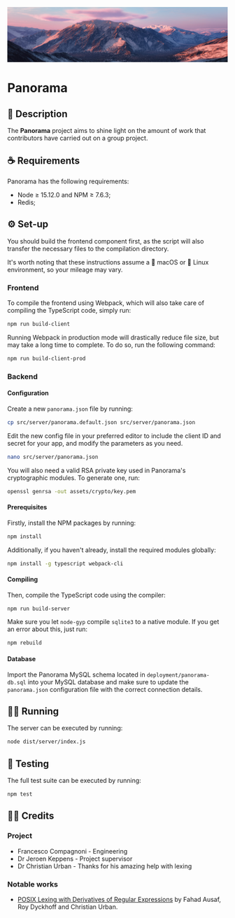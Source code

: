 ![Panorama header](docs/img/panorama.jpg)
# Panorama
## 📖 Description
The **Panorama** project aims to shine light on the amount of work that contributors have carried out on a group project.

## ☕️ Requirements
Panorama has the following requirements:
- Node ≥ 15.12.0 and NPM ≥ 7.6.3;
- Redis;

## ⚙️ Set-up
You should build the frontend component first, as the script will also transfer the necessary files to the compilation directory.

It's worth noting that these instructions assume a  macOS or 🐧 Linux environment, so your mileage may vary.

### Frontend
To compile the frontend using Webpack, which will also take care of compiling the TypeScript code, simply run:

```bash
npm run build-client
```

Running Webpack in production mode will drastically reduce file size, but may take a long time to complete. To do so, run the following command:

```bash
npm run build-client-prod
```

### Backend
#### Configuration
Create a new `panorama.json` file by running:

```bash
cp src/server/panorama.default.json src/server/panorama.json
```

Edit the new config file in your preferred editor to include the client ID and secret for your app, and modify the parameters as you need.

```bash
nano src/server/panorama.json
```

You will also need a valid RSA private key used in Panorama's cryptographic modules. To generate one, run:

```bash
openssl genrsa -out assets/crypto/key.pem
```

#### Prerequisites
Firstly, install the NPM packages by running:

```bash
npm install
```

Additionally, if you haven't already, install the required modules globally:

```bash
npm install -g typescript webpack-cli
```

#### Compiling
Then, compile the TypeScript code using the compiler:

```bash
npm run build-server
```

Make sure you let `node-gyp` compile `sqlite3` to a native module. If you get an error about this, just run:

```bash
npm rebuild
```

#### Database
Import the Panorama MySQL schema located in `deployment/panorama-db.sql` into your MySQL database and make sure to update the `panorama.json` configuration file with the correct connection details.

## 🏃‍♂️ Running
The server can be executed by running:

```bash
node dist/server/index.js
```

## 🧪 Testing
The full test suite can be executed by running:

```bash
npm test
```

## 👨‍💻 Credits
### Project
- Francesco Compagnoni - Engineering
- Dr Jeroen Keppens - Project supervisor
- Dr Christian Urban - Thanks for his amazing help with lexing

### Notable works
- [POSIX Lexing with Derivatives of Regular Expressions](https://core.ac.uk/download/pdf/73346332.pdf) by Fahad Ausaf, Roy Dyckhoff and Christian Urban.